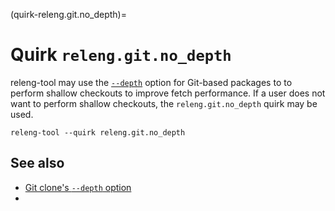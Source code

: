 (quirk-releng.git.no_depth)=
# Quirk `releng.git.no_depth`

releng-tool may use the [`--depth`][git--depth] option for Git-based packages
to to perform shallow checkouts to improve fetch performance. If a user does
not want to perform shallow checkouts, the `releng.git.no_depth` quirk may be
used.

```
releng-tool --quirk releng.git.no_depth
```

## See also

- [Git clone's `--depth` option][git--depth]
- [](quirks)


[git--depth]: https://git-scm.com/docs/git-clone#Documentation/git-clone.txt-code--depthltdepthgtcode

